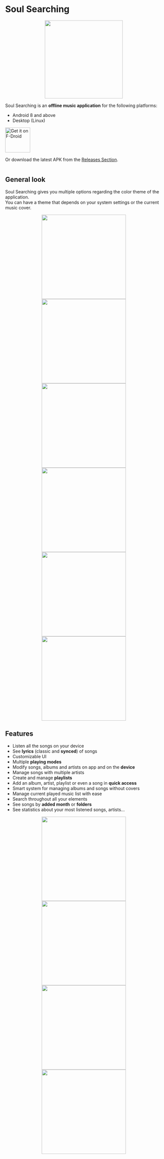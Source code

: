 # Soul Searching

<div align="center">
    <img title="" src="screenshots/app_logo_uni.svg" alt="" data-align="center" width="250">
</div>

Soul Searching is an **offline music application** for the following platforms:
- Android 8 and above
- Desktop (Linux)

[<img src="https://fdroid.gitlab.io/artwork/badge/get-it-on.png"
     alt="Get it on F-Droid"
     height="80">](https://f-droid.org/packages/com.github.enteraname74.soulsearching/)

Or download the latest APK from the [Releases Section](https://github.com/enteraname74/SoulSearching/releases/latest).

<div align="center">
    <img title="" src="screenshots/soul_searching_platforms.png">
</div>

## General look

Soul Searching gives you multiple options regarding the color theme of the application.\
You can have a theme that depends on your system settings or the current music cover.

<div align="center">
    <img title="" src="screenshots/main_dynamic_theme.png" alt="" data-align="center" width="270">
    <img title="" src="screenshots/second_dynamic_example_main.png" alt="" data-align="center" width="270">
    <img title="" src="screenshots/dynamic_example_player.png" alt="" data-align="center" width="270">
    <img title="" src="screenshots/dynamic_example_artist.png" alt="" data-align="center" width="270">
    <img title="" src="screenshots/dynamic_example_album.png" alt="" data-align="center" width="270">
    <img title="" src="screenshots/all_albums_view.png" alt="" data-align="center" width="270">
</div>

## Features

- Listen all the songs on your device
- See **lyrics** (classic and **synced**) of songs
- Customizable UI
- Multiple **playing modes**
- Modify songs, albums and artists on app and on the **device**
- Manage songs with multiple artists
- Create and manage **playlists**
- Add an album, artist, playlist or even a song in **quick access**
- Smart system for managing albums and songs without covers
- Manage current played music list with ease
- Search throughout all your elements
- See songs by **added month** or **folders**
- See statistics about your most listened songs, artists...

<div align="center">
    <img title="" src="screenshots/modify_music.png" alt="" data-align="center" width="270">
    <img title="" src="screenshots/search_view.png" alt="" data-align="center" width="270">
    <img title="" src="screenshots/lyrics.png" alt="" data-align="center" width="270">
    <img title="" src="screenshots/perso_first_example.png" alt="" data-align="center" width="270">
</div>

